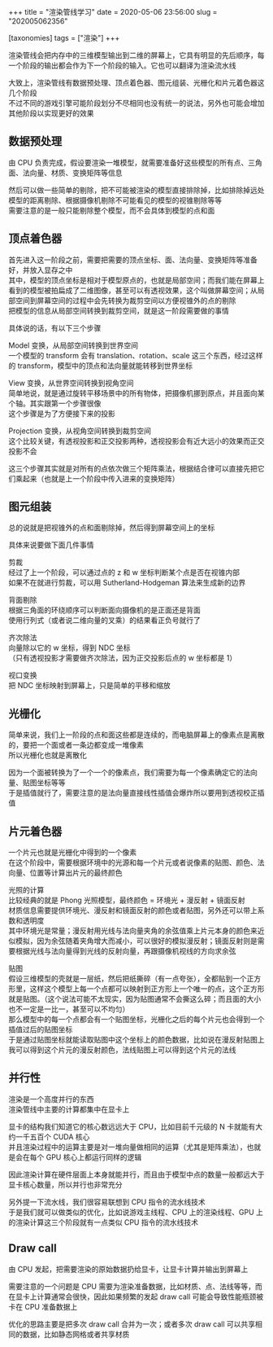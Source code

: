 +++
title = "渲染管线学习"
date = 2020-05-06 23:56:00
slug = "202005062356"

[taxonomies]
tags = ["渲染"]
+++

渲染管线会把内存中的三维模型输出到二维的屏幕上，它具有明显的先后顺序，每一个阶段的输出都会作为下一个阶段的输入。它也可以翻译为渲染流水线

<!-- more -->

大致上，渲染管线有数据预处理、顶点着色器、图元组装、光栅化和片元着色器这几个阶段<br>
不过不同的游戏引擎可能阶段划分不尽相同也没有统一的说法，另外也可能会增加其他阶段以实现更好的效果

## 数据预处理

由 CPU 负责完成，假设要渲染一堆模型，就需要准备好这些模型的所有点、三角面、法向量、材质、变换矩阵等信息

然后可以做一些简单的剔除，把不可能被渲染的模型直接排除掉，比如排除掉远处模型的距离剔除、根据摄像机剔除不可能看见的模型的视锥剔除等等<br>
需要注意的是一般只能剔除整个模型，而不会具体到模型的点和面

## 顶点着色器

首先进入这一阶段之前，需要把需要的顶点坐标、面、法向量、变换矩阵等准备好，并放入显存之中<br>
其中，模型的顶点坐标是相对于模型原点的，也就是局部空间；而我们能在屏幕上看到的模型被拍扁成了二维图像，甚至可以有透视效果，这个叫做屏幕空间；从局部空间到屏幕空间的过程中会先转换为裁剪空间以方便视锥外的点的剔除<br>
把模型的信息从局部空间转换到裁剪空间，就是这一阶段需要做的事情

具体说的话，有以下三个步骤

Model 变换，从局部空间转换到世界空间<br>
一个模型的 transform 会有 translation、rotation、scale 这三个东西，经过这样的 transform，模型中的顶点和法向量就能转移到世界坐标

View 变换，从世界空间转换到视角空间<br>
简单地说，就是通过旋转平移场景中的所有物体，把摄像机挪到原点，并且面向某个轴。其实跟第一个步骤很像<br>
这个步骤是为了方便接下来的投影

Projection 变换，从视角空间转换到裁剪空间<br>
这个比较关键，有透视投影和正交投影两种，透视投影会有近大远小的效果而正交投影不会

这三个步骤其实就是对所有的点依次做三个矩阵乘法，根据结合律可以直接先把它们乘起来（也就是上一个阶段中传入进来的变换矩阵）

## 图元组装

总的说就是把视锥外的点和面剔除掉，然后得到屏幕空间上的坐标

具体来说要做下面几件事情

剪裁<br>
经过了上一个阶段，可以通过点的 z 和 w 坐标判断某个点是否在视锥内部<br>
如果不在就进行剪裁，可以用 Sutherland-Hodgeman 算法来生成新的边界

背面剔除<br>
根据三角面的环绕顺序可以判断面向摄像机的是正面还是背面<br>
使用行列式（或者说二维向量的叉乘）的结果看正负号就行了

齐次除法<br>
向量除以它的 w 坐标，得到 NDC 坐标<br>
（只有透视投影才需要做齐次除法，因为正交投影后点的 w 坐标都是 1）

视口变换<br>
把 NDC 坐标映射到屏幕上，只是简单的平移和缩放

## 光栅化

简单来说，我们上一阶段的点和面这些都是连续的，而电脑屏幕上的像素点是离散的，要把一个面或者一条边都变成一堆像素<br>
所以光栅化也就是离散化

因为一个面被转换为了一个一个的像素点，我们需要为每一个像素确定它的法向量、贴图坐标等等<br>
于是插值就行了，需要注意的是法向量直接线性插值会爆炸所以要用到透视校正插值

## 片元着色器

一个片元也就是光栅化中得到的一个像素<br>
在这个阶段中，需要根据环境中的光源和每一个片元或者说像素的贴图、颜色、法向量、位置等计算出片元的最终颜色

光照的计算<br>
比较经典的就是 Phong 光照模型，最终颜色 = 环境光 + 漫反射 + 镜面反射<br>
材质信息需要提供环境光、漫反射和镜面反射的颜色或者贴图，另外还可以带上系数和透明度<br>
其中环境光是常量；漫反射用光线与法向量夹角的余弦值乘上片元本身的颜色来近似模拟，因为余弦随着夹角增大而减小，可以很好的模拟漫反射；镜面反射则是需要根据光线与法向量得到光线的反射向量，再跟摄像机视线的方向求余弦

贴图<br>
假设三维模型的壳就是一层纸，然后把纸撕碎（有一点夸张），全都贴到一个正方形里，这样这个模型上每一个点都可以映射到正方形上一个唯一的点，这个正方形就是贴图。（这个说法可能不太现实，因为贴图通常不会撕这么碎；而且面的大小也不一定是一比一，甚至可以不均匀）<br>
那么模型中的每一个点都会有一个贴图坐标，光栅化之后的每个片元也会得到一个插值过后的贴图坐标<br>
于是通过贴图坐标就能读取贴图中这个坐标上的颜色数据，比如说在漫反射贴图上我可以得到这个片元的漫反射颜色，法线贴图上可以得到这个片元的法线

## 并行性

渲染是一个高度并行的东西<br>
渲染管线中主要的计算都集中在显卡上

显卡的结构我们知道它的核心数远远大于 CPU，比如目前千元级的 N 卡就能有大约一千五百个 CUDA 核心<br>
并且渲染过程中的运算主要是对一堆向量做相同的运算（尤其是矩阵乘法），也就是会在每个 GPU 核心上都运行同样的逻辑

因此渲染计算在硬件层面上本身就能并行，而且由于模型中点的数量一般都远大于显卡核心数量，所以并行也非常充分

另外提一下流水线，我们很容易联想到 CPU 指令的流水线技术<br>
于是我们就可以做类似的优化，比如说游戏主线程、CPU 上的渲染线程、GPU 上的渲染计算这三个阶段就有一点类似 CPU 指令的流水线技术

## Draw call

由 CPU 发起，把需要渲染的原始数据扔给显卡，让显卡计算并输出到屏幕上

需要注意的一个问题是 CPU 需要为渲染准备数据，比如材质、点、法线等等，而在显卡上计算通常会很快，因此如果频繁的发起 draw call 可能会导致性能瓶颈被卡在 CPU 准备数据上

优化的思路主要是把多次 draw call 合并为一次；或者多次 draw call 可以共享相同的数据，比如静态网格或者共享材质
